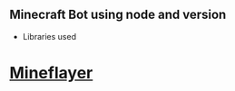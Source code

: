 ## Minecraft Bot using node and version 

- Libraries used

# [Mineflayer](https://prismarinejs.github.io/mineflayer/#/api?id=bot)
